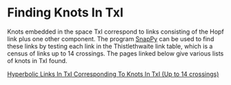 <html>
<body>

<h1>Finding Knots In TxI</h1>

<p>Knots embedded in the space TxI correspond to links consisting of the Hopf link plus one other component. The program <a href="https://snappy.math.uic.edu">SnapPy</a> can be used to find these links by testing each link in the Thistlethwaite link table, which is a census of links up to 14 crossings. The pages linked below give various lists of knots in TxI found.</p>
  
<p><a href="https://rachelcampbell01.github.io/Hyperbolic-Knots-In-TxI/FullList">Hyperbolic Links In TxI Corresponding To Knots In TxI (Up to 14 crossings)</a></p>

</body>
</html>

